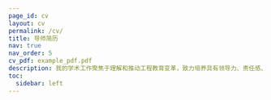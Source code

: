 ```yaml
---
page_id: cv
layout: cv
permalink: /cv/
title: 导师简历
nav: true
nav_order: 5
cv_pdf: example_pdf.pdf
description: 我的学术工作聚焦于理解和推动工程教育变革，致力培养具有领导力、责任感、和创新能力的工程人才。结合社会学、伦理学、历史、教育学等不同学科的视角和方法，我在工程伦理、国际工程教育、工程文化等领域开展研究和教学。我获得过美国工程院“工程伦理教育示范项目（主要贡献人）”、俄亥俄州立大学“创业教育希望之星(KEEN Rising Star)”等荣誉。我的研究成果发表在Journal of Engineering Education, Science and Engineering Ethics，Engineering Studies, International Journal of Engineering Education等期刊上。
toc:
  sidebar: left
---
```

